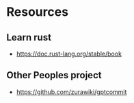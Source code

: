 # Resources

## Learn rust

- https://doc.rust-lang.org/stable/book


## Other Peoples project

- https://github.com/zurawiki/gptcommit

